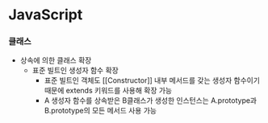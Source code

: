 # JavaScript
### 클래스
* 상속에 의한 클래스 확장
  * 표준 빌트인 생성자 함수 확장
    * 표준 빌트인 객체도 [[Constructor]] 내부 메서드를 갖는 생성자 함수이기 때문에 extends 키워드를 사용해 확장 가능
    * A 생성자 함수를 상속받은 B클래스가 생성한 인스턴스는 A.prototype과 B.prototype의 모든 메서드 사용 가능